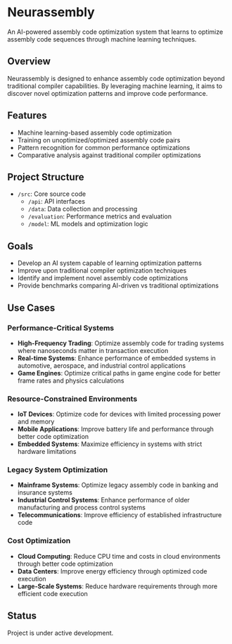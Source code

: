# Neurassembly

An AI-powered assembly code optimization system that learns to optimize assembly code sequences through machine learning techniques.

## Overview

Neurassembly is designed to enhance assembly code optimization beyond traditional compiler capabilities. By leveraging machine learning, it aims to discover novel optimization patterns and improve code performance.

## Features

- Machine learning-based assembly code optimization
- Training on unoptimized/optimized assembly code pairs
- Pattern recognition for common performance optimizations
- Comparative analysis against traditional compiler optimizations

## Project Structure

- `/src`: Core source code
	- `/api`: API interfaces
	- `/data`: Data collection and processing
	- `/evaluation`: Performance metrics and evaluation
	- `/model`: ML models and optimization logic

## Goals

- Develop an AI system capable of learning optimization patterns
- Improve upon traditional compiler optimization techniques
- Identify and implement novel assembly code optimizations
- Provide benchmarks comparing AI-driven vs traditional optimizations

## Use Cases

### Performance-Critical Systems
- **High-Frequency Trading**: Optimize assembly code for trading systems where nanoseconds matter in transaction execution
- **Real-time Systems**: Enhance performance of embedded systems in automotive, aerospace, and industrial control applications
- **Game Engines**: Optimize critical paths in game engine code for better frame rates and physics calculations

### Resource-Constrained Environments
- **IoT Devices**: Optimize code for devices with limited processing power and memory
- **Mobile Applications**: Improve battery life and performance through better code optimization
- **Embedded Systems**: Maximize efficiency in systems with strict hardware limitations

### Legacy System Optimization
- **Mainframe Systems**: Optimize legacy assembly code in banking and insurance systems
- **Industrial Control Systems**: Enhance performance of older manufacturing and process control systems
- **Telecommunications**: Improve efficiency of established infrastructure code

### Cost Optimization
- **Cloud Computing**: Reduce CPU time and costs in cloud environments through better code optimization
- **Data Centers**: Improve energy efficiency through optimized code execution
- **Large-Scale Systems**: Reduce hardware requirements through more efficient code execution

## Status

Project is under active development.